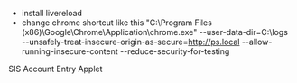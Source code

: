 - install livereload
- change chrome shortcut like this "C:\Program Files (x86)\Google\Chrome\Application\chrome.exe" --user-data-dir=C:\logs --unsafely-treat-insecure-origin-as-secure=http://ps.local --allow-running-insecure-content --reduce-security-for-testing

SIS Account Entry Applet